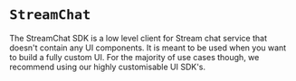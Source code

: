 # ``StreamChat``

The StreamChat SDK is a low level client for Stream chat service that doesn't contain any UI components. It is meant to be used when you want to build a fully custom UI. For the majority of use cases though, we recommend using our highly customisable UI SDK's.
